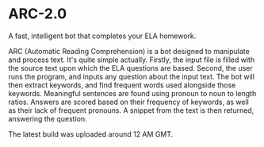 # ARC-2.0
A fast, intelligent bot that completes your ELA homework.

ARC (Automatic Reading Comprehension) is a bot designed to manipulate and process text. It's quite simple actually. 
Firstly, the input file is filled with the source text upon which the ELA questions are based. Second, the user runs the program,
and inputs any question about the input text. The bot will then extract keywords, and find frequent words used alongside those keywords.
Meaningful sentences are found using pronoun to noun to length ratios. Answers are scored based on their frequency of keywords, as well
as their lack of frequent pronouns. A snippet from the text is then returned, answering the question.

The latest build was uploaded around 12 AM GMT.

